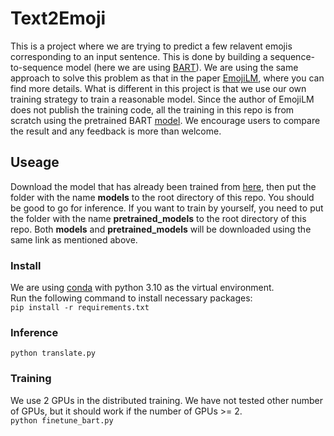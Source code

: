 # Text2Emoji
This is a project where we are trying to predict a few relavent emojis corresponding to an input sentence. This is done by building a sequence-to-sequence model (here we are using [BART]( https://arxiv.org/abs/1910.13461)). We are using the same approach to solve this problem as that in the paper [EmojiLM](https://arxiv.org/pdf/2311.01751.pdf), where you can find more details. What is different in this project is that we use our own training strategy to train a reasonable model. Since the author of EmojiLM does not publish the training code, all the training in this repo is from scratch using the pretrained BART [model](https://huggingface.co/facebook/bart-base). We encourage users to compare the result and any feedback is more than welcome.

## Useage
Download the model that has already been trained from [here](https://drive.google.com/drive/folders/1nv-jBNQ1zKWo_P45vg6OIHyOytktGcRP?usp=sharing), then put the folder with the name **models** to the root directory of this repo. You should be good to go for inference. If you want to train by yourself, you need to put the folder with the name **pretrained_models** to the root directory of this repo. Both **models** and **pretrained_models** will be downloaded using the same link as mentioned above.
### Install
We are using [conda](https://docs.anaconda.com/free/miniconda/index.html) with python 3.10 as the virtual environment.\
Run the following command to install necessary packages:\
```pip install -r requirements.txt```
### Inference
```python translate.py```
### Training
We use 2 GPUs in the distributed training. We have not tested other number of GPUs, but it should work if the number of GPUs >= 2.\
```python finetune_bart.py```
